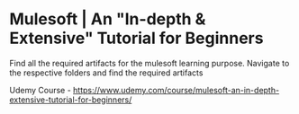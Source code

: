 # Mulesoft | An "In-depth & Extensive" Tutorial for Beginners

Find all the required artifacts for the mulesoft learning purpose. Navigate to the respective folders and find the required artifacts

Udemy Course - https://www.udemy.com/course/mulesoft-an-in-depth-extensive-tutorial-for-beginners/
